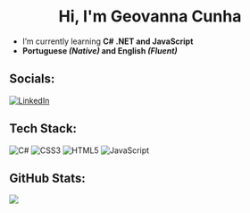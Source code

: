<h1 align="center">Hi, I'm Geovanna Cunha</h1>

- I’m currently learning **C# .NET and JavaScript**
- **Portuguese *(Native)* and English *(Fluent)***

## Socials:

[![LinkedIn](https://img.shields.io/badge/LinkedIn-%230077B5.svg?logo=linkedin&logoColor=white)](https://linkedin.com/in/geovanna-cunha) 

## Tech Stack:

![C#](https://img.shields.io/badge/c%23-%23239120.svg?style=for-the-badge&logo=c-sharp&logoColor=white) ![CSS3](https://img.shields.io/badge/css3-%231572B6.svg?style=for-the-badge&logo=css3&logoColor=white) ![HTML5](https://img.shields.io/badge/html5-%23E34F26.svg?style=for-the-badge&logo=html5&logoColor=white) ![JavaScript](https://img.shields.io/badge/javascript-%23323330.svg?style=for-the-badge&logo=javascript&logoColor=%23F7DF1E)
## GitHub Stats:

![](https://github-readme-stats.vercel.app/api/top-langs/?username=geovannacas&theme=jolly&hide_border=false&include_all_commits=false&count_private=false&layout=compact)



